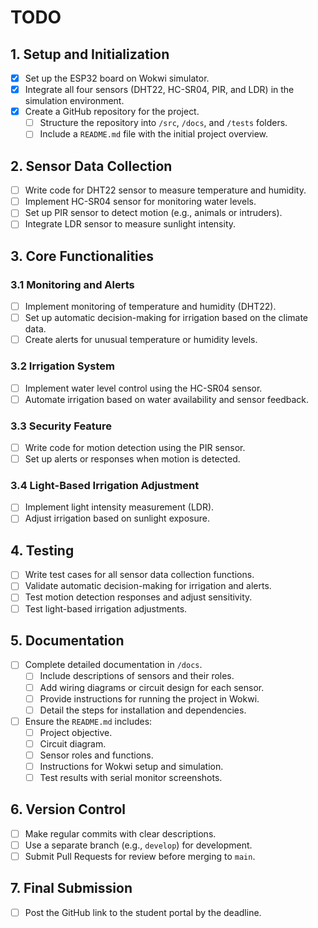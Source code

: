 # TODO

## 1. Setup and Initialization

- [x] Set up the ESP32 board on Wokwi simulator.
- [x] Integrate all four sensors (DHT22, HC-SR04, PIR, and LDR) in the simulation environment.
- [x] Create a GitHub repository for the project.
  - [ ] Structure the repository into `/src`, `/docs`, and `/tests` folders.
  - [ ] Include a `README.md` file with the initial project overview.

## 2. Sensor Data Collection
- [ ] Write code for DHT22 sensor to measure temperature and humidity.
- [ ] Implement HC-SR04 sensor for monitoring water levels.
- [ ] Set up PIR sensor to detect motion (e.g., animals or intruders).
- [ ] Integrate LDR sensor to measure sunlight intensity.

## 3. Core Functionalities

### 3.1 Monitoring and Alerts
- [ ] Implement monitoring of temperature and humidity (DHT22).
- [ ] Set up automatic decision-making for irrigation based on the climate data.
- [ ] Create alerts for unusual temperature or humidity levels.

### 3.2 Irrigation System

- [ ] Implement water level control using the HC-SR04 sensor.
- [ ] Automate irrigation based on water availability and sensor feedback.

### 3.3 Security Feature

- [ ] Write code for motion detection using the PIR sensor.
- [ ] Set up alerts or responses when motion is detected.

### 3.4 Light-Based Irrigation Adjustment

- [ ] Implement light intensity measurement (LDR).
- [ ] Adjust irrigation based on sunlight exposure.

## 4. Testing

- [ ] Write test cases for all sensor data collection functions.
- [ ] Validate automatic decision-making for irrigation and alerts.
- [ ] Test motion detection responses and adjust sensitivity.
- [ ] Test light-based irrigation adjustments.

## 5. Documentation

- [ ] Complete detailed documentation in `/docs`.
  - [ ] Include descriptions of sensors and their roles.
  - [ ] Add wiring diagrams or circuit design for each sensor.
  - [ ] Provide instructions for running the project in Wokwi.
  - [ ] Detail the steps for installation and dependencies.
- [ ] Ensure the `README.md` includes:
  - [ ] Project objective.
  - [ ] Circuit diagram.
  - [ ] Sensor roles and functions.
  - [ ] Instructions for Wokwi setup and simulation.
  - [ ] Test results with serial monitor screenshots.

## 6. Version Control

- [ ] Make regular commits with clear descriptions.
- [ ] Use a separate branch (e.g., `develop`) for development.
- [ ] Submit Pull Requests for review before merging to `main`.

## 7. Final Submission

- [ ] Post the GitHub link to the student portal by the deadline.
